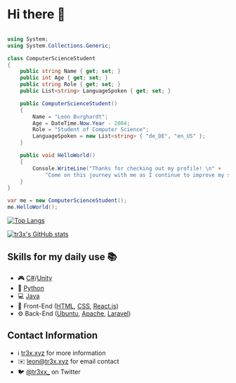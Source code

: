 Hi there 👋
============================================================================================================================

```csharp

using System;
using System.Collections.Generic;

class ComputerScienceStudent
{
    public string Name { get; set; }
    public int Age { get; set; }
    public string Role { get; set; }
    public List<string> LanguageSpoken { get; set; }

    public ComputerScienceStudent()
    {
        Name = "Leon Burghardt";
        Age = DateTime.Now.Year - 2004;
        Role = "Student of Computer Science";
        LanguageSpoken = new List<string> { "de_DE", "en_US" };
    }

    public void HelloWorld()
    {
        Console.WriteLine("Thanks for checking out my profile! \n" +
            "Come on this journey with me as I continue to improve my skills in computer science.");
    }
}

var me = new ComputerScienceStudent();
me.HelloWorld();
```
[![Top Langs](https://github-readme-stats.vercel.app/api/top-langs/?username=tr3xxx&&langs_count=10&layout=compact&theme=dark)](https://github.com/tr3xxx?tab=repositories)

[![tr3x's GitHub stats](https://github-readme-stats.vercel.app/api?username=tr3xxx&theme=dark&show_icons=true)](https://github.com/tr3xxx?tab=repositories)

Skills for my daily use 📚
------------------------------
* 🎮 [C#](https://docs.microsoft.com/en-us/dotnet/csharp/)/[Unity](https://unity.com/)
* 🐍 [Python](https://www.python.org/)
* 💻 [Java](https://www.java.com/)
* 👀 Front-End ([HTML](https://www.w3.org/html/), [CSS](https://www.w3.org/Style/CSS/), [React.js](https://reactjs.org/)) 
* ⚙️ Back-End ([Ubuntu](https://ubuntu.com/), [Apache](https://httpd.apache.org/), [Laravel](https://laravel.com/)) 

Contact Information
------------------------------
* ℹ️ [tr3x.xyz](https://tr3x.xyz) for more information
* ✉️ leon@tr3x.xyz for email contact
* 🐦 [@tr3xx_](https://twitter.com/tr3xx_) on Twitter

